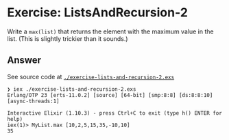 # Exercise: ListsAndRecursion-2

Write a `max(list)` that returns the element with the maximum value in the list. (This is slightly trickier than it sounds.)

## Answer

See source code at [`./exercise-lists-and-recursion-2.exs`](./exercise-lists-and-recursion-2.exs)
```
❯ iex ./exercise-lists-and-recursion-2.exs
Erlang/OTP 23 [erts-11.0.2] [source] [64-bit] [smp:8:8] [ds:8:8:10] [async-threads:1]

Interactive Elixir (1.10.3) - press Ctrl+C to exit (type h() ENTER for help)
iex(1)> MyList.max [10,2,5,15,35,-10,10]
35
```

